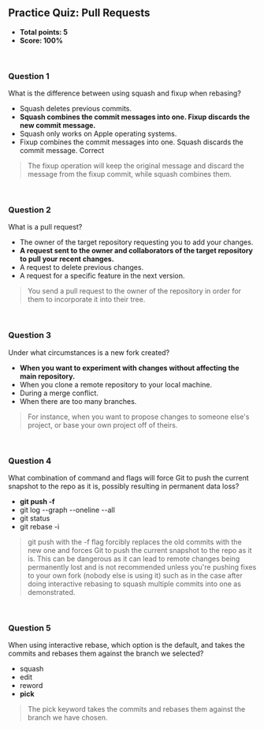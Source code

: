 ## Practice Quiz: Pull Requests
* **Total points: 5**
* **Score: 100%**

<br>

### Question 1

What is the difference between using squash and fixup when rebasing?

* Squash deletes previous commits.
* **Squash combines the commit messages into one. Fixup discards the new commit message.**
* Squash only works on Apple operating systems.
* Fixup combines the commit messages into one. Squash discards the commit message.
Correct

> The fixup operation will keep the original message and discard the message from the fixup commit, while squash combines them.

<br>

### Question 2

What is a pull request?

* The owner of the target repository requesting you to add your changes.
* **A request sent to the owner and collaborators of the target repository to pull your recent changes.**
* A request to delete previous changes.
* A request for a specific feature in the next version.

> You send a pull request to the owner of the repository in order for them to incorporate it into their tree.

<br>

### Question 3

Under what circumstances is a new fork created?

* **When you want to experiment with changes without affecting the main repository.**
* When you clone a remote repository to your local machine.
* During a merge conflict.
* When there are too many branches.

> For instance, when you want to propose changes to someone else's project, or base your own project off of theirs.

<br>

### Question 4

What combination of command and flags will force Git to push the current snapshot to the repo as it is, possibly resulting in permanent data loss?

* **git push -f**
* git log --graph --oneline --all
* git status
* git rebase -i

> git push with the -f flag forcibly replaces the old commits with the new one and forces Git to push the current snapshot to the repo as it is. This can be dangerous as it can lead to remote changes being permanently lost and is not recommended unless you're pushing fixes to your own fork (nobody else is using it) such as in the case after doing interactive rebasing to squash multiple commits into one as demonstrated.

<br>

### Question 5

When using interactive rebase, which option is the default, and takes the commits and rebases them against the branch we selected?

* squash
* edit
* reword
* **pick**

> The pick keyword takes the commits and rebases them against the branch we have chosen.